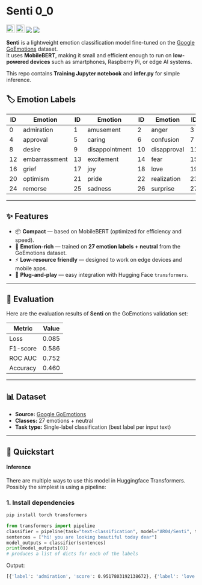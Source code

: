 # Senti 0_0


<div>
  <a href=https://github.com/04AR/Senti target="_blank"><img src=https://img.shields.io/badge/Code-black.svg?logo=github height=22px></a>
  <a href=https://huggingface.co/AR04/Senti target="_blank"><img src=https://img.shields.io/badge/%F0%9F%A4%97%20Models-d96902.svg height=22px></a>
  <a href=https://github.com/04AR/Senti/blob/main/Senti.ipynb target="_blank"><img src="https://img.shields.io/badge/Training%20Code-%20jupyter-orange"></a>
  <a href=https://huggingface.co/spaces/AR04/SentiDemo target="_blank"><img src="https://img.shields.io/badge/Demo-%20HuggingFaceDemo-orange"></a>  
</div>

**Senti** is a lightweight emotion classification model fine-tuned on the [Google GoEmotions](https://github.com/google-research/google-research/tree/master/goemotions) dataset.  
It uses **MobileBERT**, making it small and efficient enough to run on **low-powered devices** such as smartphones, Raspberry Pi, or edge AI systems.

This repo contains **Training Jupyter notebook** and **infer.py** for simple inference.

## 🏷️ Emotion Labels

| ID  | Emotion         | ID  | Emotion         | ID  | Emotion         | ID  | Emotion     |
|-----|----------------|-----|----------------|-----|----------------|-----|----------------|
| 0   | admiration     | 1   | amusement      | 2   | anger          | 3   | annoyance      |
| 4   | approval       | 5   | caring         | 6   | confusion      | 7   | curiosity      |
| 8   | desire         | 9   | disappointment | 10  | disapproval    | 11  | disgust        |
| 12  | embarrassment  | 13  | excitement     | 14  | fear           | 15  | gratitude      |
| 16  | grief          | 17  | joy            | 18  | love           | 19  | nervousness    |
| 20  | optimism       | 21  | pride          | 22  | realization    | 23  | relief         |
| 24  | remorse        | 25  | sadness        | 26  | surprise       | 27  | neutral        |

---

## ✨ Features

- 📦 **Compact** — based on MobileBERT (optimized for efficiency and speed).
- 💬 **Emotion-rich** — trained on **27 emotion labels + neutral** from the GoEmotions dataset.
- ⚡ **Low-resource friendly** — designed to work on edge devices and mobile apps.
- 🔌 **Plug-and-play** — easy integration with Hugging Face `transformers`.

---

## 🧪 Evaluation

Here are the evaluation results of **Senti** on the GoEmotions validation set:

| Metric       | Value |
|--------------|-------|
| Loss         | 0.085 |
| F1-score     | 0.586 |
| ROC AUC      | 0.752 |
| Accuracy     | 0.460 |

---

## 📊 Dataset

- **Source:** [Google GoEmotions](https://github.com/google-research/google-research/tree/master/goemotions)  
- **Classes:** 27 emotions + neutral  
- **Task type:** Single-label classification (best label per input text)

---

## 🚀 Quickstart

#### Inference

There are multiple ways to use this model in Huggingface Transformers. Possibly the simplest is using a pipeline:

### 1. Install dependencies

```bash
pip install torch transformers
```


```python
from transformers import pipeline
classifier = pipeline(task="text-classification", model="AR04/Senti", top_k=None)
sentences = ["hi! you are looking beautiful today dear"]
model_outputs = classifier(sentences)
print(model_outputs[0])
# produces a list of dicts for each of the labels
```
Output:
```bash
[{'label': 'admiration', 'score': 0.9517803192138672}, {'label': 'love', 'score': 0.18317067623138428}, {'label': 'joy', 'score': 0.03131399303674698}, {'label': 'neutral', 'score': 0.01567094214260578}, {'label': 'surprise', 'score': 0.009232419542968273}, {'label': 'approval', 'score': 0.007308646105229855}, {'label': 'excitement', 'score': 0.006345656234771013}, {'label': 'pride', 'score': 0.004945244640111923}, {'label': 'caring', 'score': 0.0038624939043074846}, {'label': 'realization', 'score': 0.0023580112028867006}, {'label': 'desire', 'score': 0.0017759536858648062}, {'label': 'optimism', 'score': 0.0013220690889284015}, {'label': 'sadness', 'score': 0.001188945840112865}, {'label': 'disappointment', 'score': 0.0009136834414675832}, {'label': 'gratitude', 'score': 0.0008250900427810848}, {'label': 'relief', 'score': 0.0005154621903784573}, {'label': 'amusement', 'score': 0.0004376845608931035}, {'label': 'fear', 'score': 0.00038696840056218207}, {'label': 'embarrassment', 'score': 0.0003084330528508872}, {'label': 'grief', 'score': 0.00019462488126009703}, {'label': 'confusion', 'score': 0.00018893269589170814}, {'label': 'annoyance', 'score': 0.0001587819424457848}, {'label': 'curiosity', 'score': 0.0001355114800389856}, {'label': 'remorse', 'score': 0.00011744408402591944}, {'label': 'anger', 'score': 0.00010586195276118815}, {'label': 'disgust', 'score': 9.386352030560374e-05}, {'label': 'nervousness', 'score': 7.547048153355718e-05}, {'label': 'disapproval', 'score': 3.7117086321813986e-05}]
```


